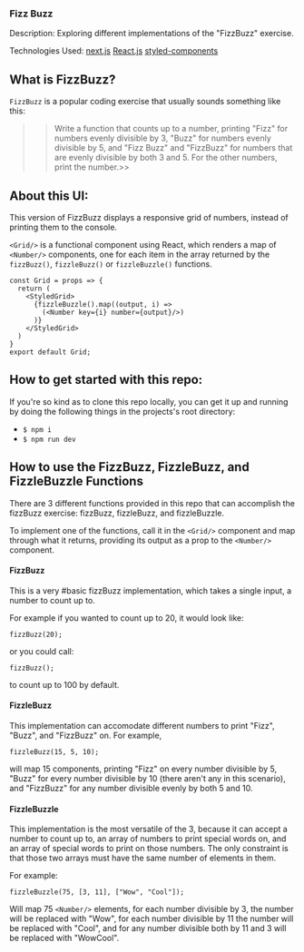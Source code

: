 ### Fizz Buzz

Description: Exploring different implementations of the "FizzBuzz" exercise.


Technologies Used: 
[next.js](https://nextjs.org/docs/)
[React.js](https://reactjs.org/)
[styled-components](https://www.styled-components.com/)

## What is FizzBuzz?
``FizzBuzz`` is a popular coding exercise that usually sounds something like this: 

>>Write a function that counts up to a number, printing "Fizz" for numbers evenly divisible by 3, "Buzz" for numbers evenly divisible by 5, and "Fizz Buzz" and "FizzBuzz" for numbers that are evenly divisible by both 3 and 5. For the other numbers, print the number.>>

## About this UI:

  This version of FizzBuzz displays a responsive grid of numbers, instead of printing them to the console.

  ``<Grid/>`` is a functional component using React, which renders a map of  ``<Number/>`` components, one for each item in the array returned by the ``fizzBuzz()``, ``fizzleBuzz()`` or ``fizzleBuzzle()`` functions.


  ```
  const Grid = props => {
    return (
      <StyledGrid>
        {fizzleBuzzle().map((output, i) => 
          (<Number key={i} number={output}/>)
        )}
      </StyledGrid>
    )
  }
  export default Grid;
  ```

## How to get started with this repo:

If you're so kind as to clone this repo locally, you can get it up and running by doing the following things in the projects's root directory:

* ``$ npm i``
* ``$ npm run dev``


## How to use the FizzBuzz, FizzleBuzz, and FizzleBuzzle Functions

There are 3 different functions provided in this repo that can accomplish the fizzBuzz exercise: fizzBuzz, fizzleBuzz, and fizzleBuzzle.

To implement one of the functions, call it in the ``<Grid/>`` component and map through what it returns, providing its output as a prop to the ``<Number/>`` component.

#### FizzBuzz
This is a very #basic fizzBuzz implementation, which takes a single input, a number to count up to. 

For example if you wanted to count up to 20, it would look like:

```
fizzBuzz(20);
```

or you could call:
```
fizzBuzz();
```

to count up to 100 by default.


#### FizzleBuzz

This implementation can accomodate different numbers to print "Fizz",  "Buzz", and "FizzBuzz" on. For example, 
```
fizzleBuzz(15, 5, 10);
```
will map 15 <Number/> components, printing "Fizz" on every number divisible by 5, "Buzz" for every number divisible by 10 (there aren't any in this scenario), and "FizzBuzz" for any number divisible evenly by both 5 and 10.



#### FizzleBuzzle

This implementation is the most versatile of the 3, because it can accept a number to count up to, an array of numbers to print special words on, and an array of special words to print on those numbers. The only constraint is that those two arrays must have the same number of elements in them.

For example: 
```
fizzleBuzzle(75, [3, 11], ["Wow", "Cool"]);

```

Will map 75 ```<Number/>``` elements, for each number divisible by 3, the number will be replaced with "Wow", for each number divisible by 11 the number will be replaced with "Cool",  and for any number divisible both by 11 and 3 will be replaced with "WowCool".